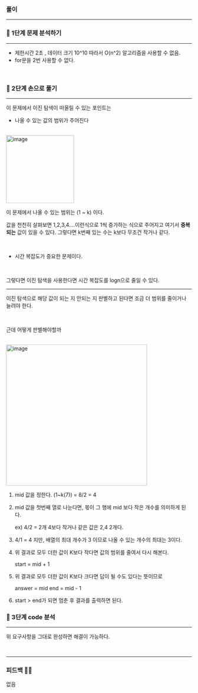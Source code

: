 ### 풀이
---
### 📄 1단계 문제 분석하기
---
- 제한시간 2초 , 데이터 크기 10^10 따라서 O(n^2) 알고리즘을 사용할 수 없음.
- for문을 2번 사용할 수 없다.
<br>

### 🤘 2단계 손으로 풀기
--- 
이 문제에서 이진 탐색이 떠올릴 수 있는 포인트는 
- 나올 수 있는 값의 범위가 주어진다 
<br>

<img width="184" alt="image" src="https://github.com/2-say/algorithm-study/assets/91319157/67da94b2-6e09-4db2-a335-fa6e43e0ee07">

<br>

이 문제에서 나올 수 있는 범위는 (1 ~ k) 이다. 

값을 천천히 살펴보면 1,2,3,4....이런식으로 1씩 증가하는 식으로 주어지고 여기서 <b>중복되는</b> 값이 있을 수 있다. 그렇다면 k번째 있는 수는 k보다 무조건 작거나 같다.

<br>

- 시간 복잡도가 중요한 문제이다.  
<br>

그렇다면 이진 탐색을 사용한다면 시간 복잡도를 logn으로 줄일 수 있다.



---

이진 탐색으로 해당 값이 되는 지 안되는 지 판별하고 된다면 조금 더 범위를 줄이거나 늘려야 한다. 

<br>

근데 어떻게 판별해야할까

<br>

<img width="382" alt="image" src="https://github.com/2-say/algorithm-study/assets/91319157/6029dadc-14cd-4ff8-b78e-94a346ef991f">

<br>

1. mid 값을 정한다. (1~k(7)) = 8/2 = 4

2. mid 값을 첫번째 열로 나눈다면, 몫이 그 행에 mid 보다 작은 개수를 의미하게 된다. 


    ex) 4/2 = 2개  4보다 작거나 같은 값은 2,4 2개다.

3. 4/1 = 4 지만, 배열의 최대 개수가 3 이므로 나올 수 있는 개수의 최대는 3이다. 

4. 위 결과로 모두 더한 값이 K보다 작다면 값의 범위를 줄여서 다시 해본다.

    start = mid + 1

5. 위 결과로 모두 더한 값이 K보다 크다면 답이 될 수도 있다는 뜻이므로 

    answer = mid
    end = mid - 1 

6. start > end가 되면 멈춘 후 결과를 출력하면 된다. 


### 👀 3단계 code 분석 
---
위 요구사항을 그대로 완성하면 해결이 가능하다.

<br>

---

### 피드백 👩‍🏫
없음
